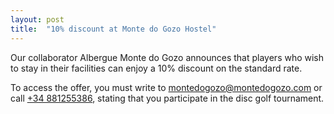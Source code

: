 ```yaml
---
layout: post
title:  "10% discount at Monte do Gozo Hostel"
---
```


Our collaborator Albergue Monte do Gozo announces that players who wish to stay in their facilities can enjoy a 10% discount on the standard rate.

<!-- more -->

To access the offer, you must write to <a href="montedogozo@montedogozo.com">montedogozo@montedogozo.com</a> or call <a href="tel:+34 881255386">+34 881255386</a>, stating that you participate in the disc golf tournament.
